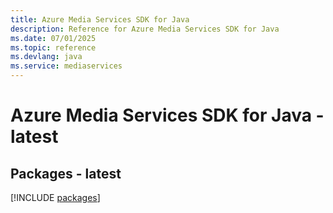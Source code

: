 ```yaml
---
title: Azure Media Services SDK for Java
description: Reference for Azure Media Services SDK for Java
ms.date: 07/01/2025
ms.topic: reference
ms.devlang: java
ms.service: mediaservices
---
```

# Azure Media Services SDK for Java - latest
## Packages - latest
[!INCLUDE [packages](media-services-index.md)]
